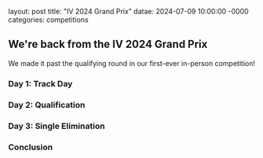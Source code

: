 layout: post
title: "IV 2024 Grand Prix"
datae: 2024-07-09 10:00:00 -0000
categories: competitions

## We're back from the IV 2024 Grand Prix
We made it past the qualifying round in our first-ever in-person competition!

### Day 1: Track Day

### Day 2: Qualification

### Day 3: Single Elimination

### Conclusion
